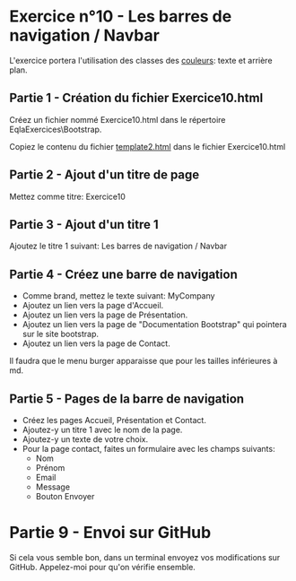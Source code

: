 # Exercice n°10 - Les barres de navigation / Navbar
L'exercice portera l'utilisation des classes des [couleurs](/Theorie/README.md#x-les-couleurs--couleurs-darrière-plan"): texte et arrière plan.

## Partie 1 - Création du fichier Exercice10.html
Créez un fichier nommé Exercice10.html dans le répertoire EqlaExercices\Bootstrap.  

Copiez le contenu du fichier [template2.html](https://raw.githubusercontent.com/ZamBoyle/Eqla_Bootstrap5/master/Exercices/Templates/template2.html) dans le fichier Exercice10.html
## Partie 2 - Ajout d'un titre de page
Mettez comme titre: Exercice10

## Partie 3 - Ajout d'un titre 1
Ajoutez le titre 1 suivant: Les barres de navigation / Navbar

## Partie 4 - Créez une barre de navigation
- Comme brand, mettez le texte suivant: MyCompany
- Ajoutez un lien vers la page d'Accueil.
- Ajoutez un lien vers la page de Présentation.
- Ajoutez un lien vers la page de "Documentation Bootstrap" qui pointera sur le site bootstrap.
- Ajoutez un lien vers la page de Contact.

Il faudra que le menu burger apparaisse que pour les tailles inférieures à md.

## Partie 5 - Pages de la barre de navigation
- Créez les pages Accueil, Présentation et Contact.
- Ajoutez-y un titre 1 avec le nom de la page.
- Ajoutez-y un texte de votre choix.
- Pour la page contact, faites un formulaire avec les champs suivants:
  - Nom
  - Prénom
  - Email
  - Message
  - Bouton Envoyer

# Partie 9 - Envoi sur GitHub
Si cela vous semble bon, dans un terminal envoyez vos modifications sur GitHub.
Appelez-moi pour qu'on vérifie ensemble.